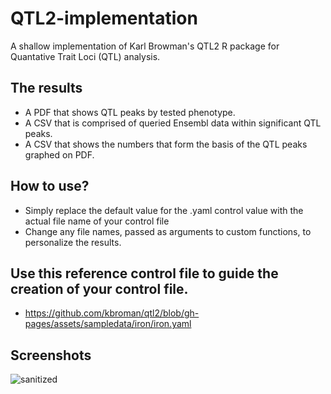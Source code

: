 # QTL2-implementation
A shallow implementation of Karl Browman's QTL2 R package for Quantative Trait Loci (QTL) analysis.

## The results
- A PDF that shows QTL peaks by tested phenotype.
- A CSV that is comprised of queried Ensembl data within significant QTL peaks.
- A CSV that shows the numbers that form the basis of the QTL peaks graphed on PDF.

## How to use?
- Simply replace the default value for the .yaml control value with the actual file name of your control file
- Change any file names, passed as arguments to custom functions, to personalize the results.

## Use this reference control file to guide the creation of your control file.
 - https://github.com/kbroman/qtl2/blob/gh-pages/assets/sampledata/iron/iron.yaml
   
## Screenshots
![sanitized](https://github.com/user-attachments/assets/5020cde9-dd16-47cc-a2d7-e0635f4a8c83)

